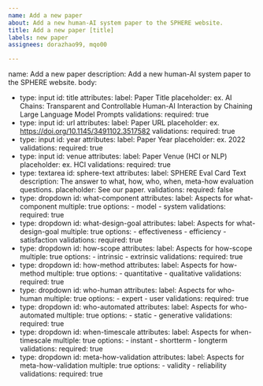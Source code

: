 ```yaml
---
name: Add a new paper
about: Add a new human-AI system paper to the SPHERE website.
title: Add a new paper [title]
labels: new paper
assignees: dorazhao99, mqo00

---
```


name: Add a new paper
description: Add a new human-AI system paper to the SPHERE website.
body:
  - type: input
    id: title
    attributes:
      label: Paper Title
      placeholder: ex. AI Chains: Transparent and Controllable Human-AI Interaction by Chaining Large Language Model Prompts
    validations:
      required: true
  - type: input
    id: url
    attributes:
      label: Paper URL
      placeholder: ex. https://doi.org/10.1145/3491102.3517582
    validations:
      required: true
  - type: input
    id: year
    attributes:
      label: Paper Year
      placeholder: ex. 2022
    validations:
      required: true
  - type: input
    id: venue
    attributes:
      label: Paper Venue (HCI or NLP)
      placeholder: ex. HCI
    validations:
      required: true
  - type: textarea
    id: sphere-text
    attributes:
      label: SPHERE Eval Card Text
      description: The answer to what, how, who, when, meta-how evaluation questions.
      placeholder: See our paper.
    validations:
      required: false
  - type: dropdown
    id: what-component
    attributes:
      label: Aspects for what-component
      multiple: true
      options:
        - model
        - system
    validations:
      required: true
  - type: dropdown
    id: what-design-goal
    attributes:
      label: Aspects for what-design-goal
      multiple: true
      options:
        - effectiveness
        - efficiency
        - satisfaction
    validations:
      required: true
  - type: dropdown
    id: how-scope
    attributes:
      label: Aspects for how-scope
      multiple: true
      options:
        - intrinsic
        - extrinsic
    validations:
      required: true
  - type: dropdown
    id: how-method
    attributes:
      label: Aspects for how-method
      multiple: true
      options:
        - quantitative
        - qualitative
    validations:
      required: true
  - type: dropdown
    id: who-human
    attributes:
      label: Aspects for who-human
      multiple: true
      options:
        - expert
        - user
    validations:
      required: true
  - type: dropdown
    id: who-automated
    attributes:
      label: Aspects for who-automated
      multiple: true
      options:
        - static
        - generative
    validations:
      required: true
  - type: dropdown
    id: when-timescale
    attributes:
      label: Aspects for when-timescale
      multiple: true
      options:
        -  instant
        -  shortterm
        -  longterm
    validations:
      required: true
  - type: dropdown
    id: meta-how-validation
    attributes:
      label: Aspects for meta-how-validation
      multiple: true
      options:
        - validity
        - reliability
    validations:
      required: true
